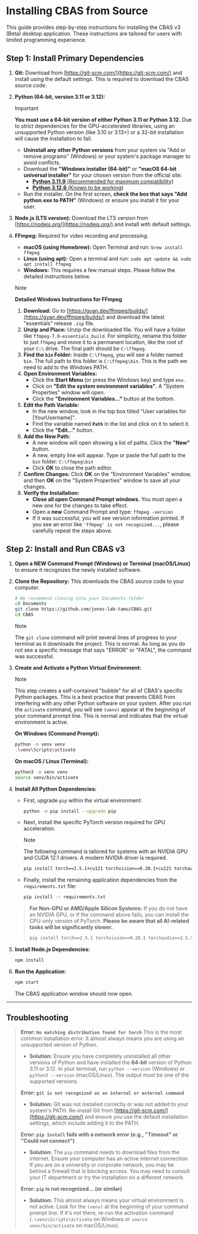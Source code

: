 # Installing CBAS from Source

This guide provides step-by-step instructions for installing the CBAS v3 (Beta) desktop application. These instructions are tailored for users with limited programming experience.

## Step 1: Install Primary Dependencies

1.  **Git:** Download from [https://git-scm.com/](https://git-scm.com/) and install using the default settings. This is required to download the CBAS source code.

2.  **Python (64-bit, version 3.11 or 3.12):**

    > [!IMPORTANT]
    > **You must use a 64-bit version of either Python 3.11 or Python 3.12.**
    > Due to strict dependencies for the GPU-accelerated libraries, using an unsupported Python version (like 3.10 or 3.13+) or a 32-bit installation will cause the installation to fail.

    *   **Uninstall any other Python versions** from your system via "Add or remove programs" (Windows) or your system's package manager to avoid conflicts.
    *   Download the **"Windows installer (64-bit)"** or **"macOS 64-bit universal installer"** for your chosen version from the official site:
        *   [**Python 3.11.9** (Recommended for maximum compatibility)](https://www.python.org/downloads/release/python-3119/)
        *   [**Python 3.12.6** (Known to be working)](https://www.python.org/downloads/release/python-3126/)
    *   Run the installer. On the first screen, **check the box that says "Add python.exe to PATH"** (Windows) or ensure you install it for your user.

3.  **Node.js (LTS version):** Download the LTS version from [https://nodejs.org/](https://nodejs.org/) and install with default settings.

4.  **FFmpeg:** Required for video recording and processing.

    *   **macOS (using Homebrew):** Open Terminal and run: `brew install ffmpeg`
    *   **Linux (using apt):** Open a terminal and run: `sudo apt update && sudo apt install ffmpeg`
    *   **Windows:** This requires a few manual steps. Please follow the detailed instructions below.

    > [!NOTE]
    > **Detailed Windows Instructions for FFmpeg**
    >
    > 1.  **Download:** Go to [https://gyan.dev/ffmpeg/builds/](https://gyan.dev/ffmpeg/builds/) and download the latest "essentials" release `.zip` file.
    > 2.  **Unzip and Place:** Unzip the downloaded file. You will have a folder like `ffmpeg-7.0-essentials_build`. For simplicity, rename this folder to just `ffmpeg` and move it to a permanent location, like the root of your `C:\` drive. The final path should be `C:\ffmpeg`.
    > 3.  **Find the `bin` Folder:** Inside `C:\ffmpeg`, you will see a folder named `bin`. The full path to this folder is `C:\ffmpeg\bin`. This is the path we need to add to the Windows PATH.
    > 4.  **Open Environment Variables:**
    >     *   Click the **Start Menu** (or press the Windows key) and type `env`.
    >     *   Click on **"Edit the system environment variables"**. A "System Properties" window will open.
    >     *   Click the **"Environment Variables..."** button at the bottom.
    > 5.  **Edit the Path Variable:**
    >     *   In the new window, look in the top box titled "User variables for [YourUsername]".
    >     *   Find the variable named **`Path`** in the list and click on it to select it.
    >     *   Click the **"Edit..."** button.
    > 6.  **Add the New Path:**
    >     *   A new window will open showing a list of paths. Click the **"New"** button.
    >     *   A new, empty line will appear. Type or paste the full path to the `bin` folder: `C:\ffmpeg\bin`
    >     *   Click **OK** to close the path editor.
    > 7.  **Confirm Changes:** Click **OK** on the "Environment Variables" window, and then **OK** on the "System Properties" window to save all your changes.
    > 8.  **Verify the Installation:**
    >     *   **Close all open Command Prompt windows.** You must open a new one for the changes to take effect.
    >     *   Open a **new** Command Prompt and type: `ffmpeg -version`
    >     *   If it was successful, you will see version information printed. If you see an error like `'ffmpeg' is not recognized...`, please carefully repeat the steps above.

## Step 2: Install and Run CBAS v3

1.  **Open a NEW Command Prompt (Windows) or Terminal (macOS/Linux)** to ensure it recognizes the newly installed software.

2.  **Clone the Repository:** This downloads the CBAS source code to your computer.
    ```bash
    # We recommend cloning into your Documents folder
    cd Documents
    git clone https://github.com/jones-lab-tamu/CBAS.git
    cd CBAS
    ```
    > [!NOTE]
    > The `git clone` command will print several lines of progress to your terminal as it downloads the project. This is normal. As long as you do not see a specific message that says "ERROR" or "FATAL", the command was successful.

3.  **Create and Activate a Python Virtual Environment:**

    > [!NOTE]
    > This step creates a self-contained "bubble" for all of CBAS's specific Python packages. This is a best practice that prevents CBAS from interfering with any other Python software on your system. After you run the `activate` command, you will see `(venv)` appear at the beginning of your command prompt line. This is normal and indicates that the virtual environment is active.

    **On Windows (Command Prompt):**
    ```bash
    python -m venv venv
    .\venv\Scripts\activate
    ```
    **On macOS / Linux (Terminal):**
    ```bash
    python3 -m venv venv
    source venv/bin/activate
    ```

4.  **Install All Python Dependencies:**

    *   First, upgrade `pip` within the virtual environment:
        ```bash
        python -m pip install --upgrade pip
        ```

    *   Next, install the specific PyTorch version required for GPU acceleration.
        > [!NOTE]
        > The following command is tailored for systems with an NVIDIA GPU and CUDA 12.1 drivers. A modern NVIDIA driver is required.
        ```bash
        pip install torch==2.5.1+cu121 torchvision==0.20.1+cu121 torchaudio==2.5.1+cu121 --extra-index-url https://download.pytorch.org/whl/cu121
        ```

    *   Finally, install the remaining application dependencies from the `requirements.txt` file:
        ```bash
        pip install -r requirements.txt
        ```

    > **For Non-GPU or AMD/Apple Silicon Systems:**
	> If you do not have an NVIDIA GPU, or if the command above fails, you can install the CPU-only version of PyTorch. **Please be aware that all AI-related tasks will be significantly slower.**
	> ```bash
	> pip install torch==2.5.1 torchvision==0.20.1 torchaudio==2.5.1
	> ```

5.  **Install Node.js Dependencies:**
    ```bash
    npm install
    ```

6.  **Run the Application:**
    ```bash
    npm start
    ```
    The CBAS application window should now open.

---
## Troubleshooting

> **Error: `No matching distribution found for torch`**
> This is the most common installation error. It almost always means you are using an unsupported version of Python.
> *   **Solution:** Ensure you have completely uninstalled all other versions of Python and have installed the **64-bit** version of Python 3.11 or 3.12. In your terminal, run `python --version` (Windows) or `python3 --version` (macOS/Linux). The output *must* be one of the supported versions.
>
> **Error: `git is not recognized as an internal or external command`**
> *   **Solution:** Git was not installed correctly or was not added to your system's PATH. Re-install Git from [https://git-scm.com/](https://git-scm.com/) and ensure you use the default installation settings, which include adding it to the PATH.
>
> **Error: `pip install` fails with a network error (e.g., "Timeout" or "Could not connect")**
> *   **Solution:** The `pip` command needs to download files from the internet. Ensure your computer has an active internet connection. If you are on a university or corporate network, you may be behind a firewall that is blocking access. You may need to consult your IT department or try the installation on a different network.
>
> **Error: `pip` is not recognized... (or similar)**
> *   **Solution:** This almost always means your virtual environment is not active. Look for the `(venv)` at the beginning of your command prompt line. If it's not there, re-run the activation command (`.\venv\Scripts\activate` on Windows or `source venv/bin/activate` on macOS/Linux).